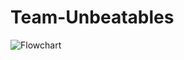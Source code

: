 # Team-Unbeatables

![Flowchart](https://user-images.githubusercontent.com/91404414/142106885-07044f6e-08c4-4bb1-85ff-6210bb80b1c9.jpg)
